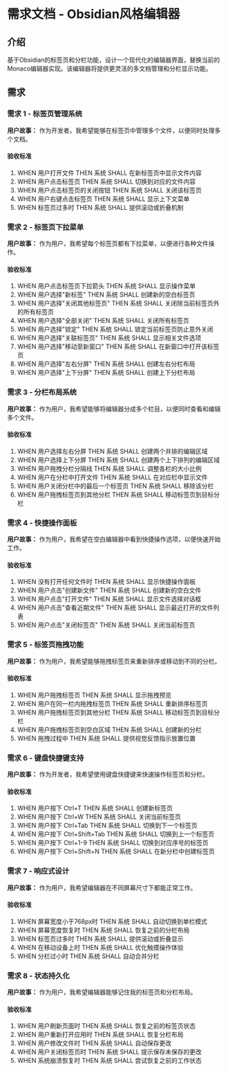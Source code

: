 # 需求文档 - Obsidian风格编辑器

## 介绍

基于Obsidian的标签页和分栏功能，设计一个现代化的编辑器界面，替换当前的Monaco编辑器实现。该编辑器将提供更灵活的多文档管理和分栏显示功能。

## 需求

### 需求 1 - 标签页管理系统

**用户故事：** 作为开发者，我希望能够在标签页中管理多个文件，以便同时处理多个文档。

#### 验收标准

1. WHEN 用户打开文件 THEN 系统 SHALL 在新标签页中显示文件内容
2. WHEN 用户点击标签页 THEN 系统 SHALL 切换到对应的文件内容
3. WHEN 用户点击标签页的关闭按钮 THEN 系统 SHALL 关闭该标签页
4. WHEN 用户右键点击标签页 THEN 系统 SHALL 显示上下文菜单
5. WHEN 标签页过多时 THEN 系统 SHALL 提供滚动或折叠机制

### 需求 2 - 标签页下拉菜单

**用户故事：** 作为用户，我希望每个标签页都有下拉菜单，以便进行各种文件操作。

#### 验收标准

1. WHEN 用户点击标签页下拉箭头 THEN 系统 SHALL 显示操作菜单
2. WHEN 用户选择"新标签" THEN 系统 SHALL 创建新的空白标签页
3. WHEN 用户选择"关闭其他标签页" THEN 系统 SHALL 关闭除当前标签页外的所有标签页
4. WHEN 用户选择"全部关闭" THEN 系统 SHALL 关闭所有标签页
5. WHEN 用户选择"锁定" THEN 系统 SHALL 锁定当前标签页防止意外关闭
6. WHEN 用户选择"关联标签页" THEN 系统 SHALL 显示相关文件选项
7. WHEN 用户选择"移动至新窗口" THEN 系统 SHALL 在新窗口中打开该标签页
8. WHEN 用户选择"左右分屏" THEN 系统 SHALL 创建左右分栏布局
9. WHEN 用户选择"上下分屏" THEN 系统 SHALL 创建上下分栏布局

### 需求 3 - 分栏布局系统

**用户故事：** 作为用户，我希望能够将编辑器分成多个栏目，以便同时查看和编辑多个文件。

#### 验收标准

1. WHEN 用户选择左右分屏 THEN 系统 SHALL 创建两个并排的编辑区域
2. WHEN 用户选择上下分屏 THEN 系统 SHALL 创建两个上下排列的编辑区域
3. WHEN 用户拖拽分栏分隔线 THEN 系统 SHALL 调整各栏的大小比例
4. WHEN 用户在分栏中打开文件 THEN 系统 SHALL 在对应栏中显示文件
5. WHEN 用户关闭分栏中的最后一个标签页 THEN 系统 SHALL 移除该分栏
6. WHEN 用户拖拽标签页到其他分栏 THEN 系统 SHALL 移动标签页到目标分栏

### 需求 4 - 快捷操作面板

**用户故事：** 作为用户，我希望在空白编辑器中看到快捷操作选项，以便快速开始工作。

#### 验收标准

1. WHEN 没有打开任何文件时 THEN 系统 SHALL 显示快捷操作面板
2. WHEN 用户点击"创建新文件" THEN 系统 SHALL 创建新的空白文件
3. WHEN 用户点击"打开文件" THEN 系统 SHALL 显示文件选择对话框
4. WHEN 用户点击"查看近期文件" THEN 系统 SHALL 显示最近打开的文件列表
5. WHEN 用户点击"关闭标签页" THEN 系统 SHALL 关闭当前标签页

### 需求 5 - 标签页拖拽功能

**用户故事：** 作为用户，我希望能够拖拽标签页来重新排序或移动到不同的分栏。

#### 验收标准

1. WHEN 用户拖拽标签页 THEN 系统 SHALL 显示拖拽预览
2. WHEN 用户在同一栏内拖拽标签页 THEN 系统 SHALL 重新排序标签页
3. WHEN 用户拖拽标签页到其他分栏 THEN 系统 SHALL 移动标签页到目标分栏
4. WHEN 用户拖拽标签页到空白区域 THEN 系统 SHALL 创建新的分栏
5. WHEN 拖拽过程中 THEN 系统 SHALL 提供视觉反馈指示放置位置

### 需求 6 - 键盘快捷键支持

**用户故事：** 作为开发者，我希望使用键盘快捷键来快速操作标签页和分栏。

#### 验收标准

1. WHEN 用户按下 Ctrl+T THEN 系统 SHALL 创建新标签页
2. WHEN 用户按下 Ctrl+W THEN 系统 SHALL 关闭当前标签页
3. WHEN 用户按下 Ctrl+Tab THEN 系统 SHALL 切换到下一个标签页
4. WHEN 用户按下 Ctrl+Shift+Tab THEN 系统 SHALL 切换到上一个标签页
5. WHEN 用户按下 Ctrl+1-9 THEN 系统 SHALL 切换到对应序号的标签页
6. WHEN 用户按下 Ctrl+Shift+N THEN 系统 SHALL 在新分栏中创建标签页

### 需求 7 - 响应式设计

**用户故事：** 作为用户，我希望编辑器在不同屏幕尺寸下都能正常工作。

#### 验收标准

1. WHEN 屏幕宽度小于768px时 THEN 系统 SHALL 自动切换到单栏模式
2. WHEN 屏幕宽度恢复时 THEN 系统 SHALL 恢复之前的分栏布局
3. WHEN 标签页过多时 THEN 系统 SHALL 提供滚动或折叠显示
4. WHEN 在移动设备上时 THEN 系统 SHALL 优化触摸操作体验
5. WHEN 分栏过小时 THEN 系统 SHALL 自动合并分栏

### 需求 8 - 状态持久化

**用户故事：** 作为用户，我希望编辑器能够记住我的标签页和分栏布局。

#### 验收标准

1. WHEN 用户刷新页面时 THEN 系统 SHALL 恢复之前的标签页状态
2. WHEN 用户重新打开应用时 THEN 系统 SHALL 恢复分栏布局
3. WHEN 用户修改文件时 THEN 系统 SHALL 自动保存更改
4. WHEN 用户关闭标签页时 THEN 系统 SHALL 提示保存未保存的更改
5. WHEN 系统崩溃恢复时 THEN 系统 SHALL 尝试恢复之前的工作状态